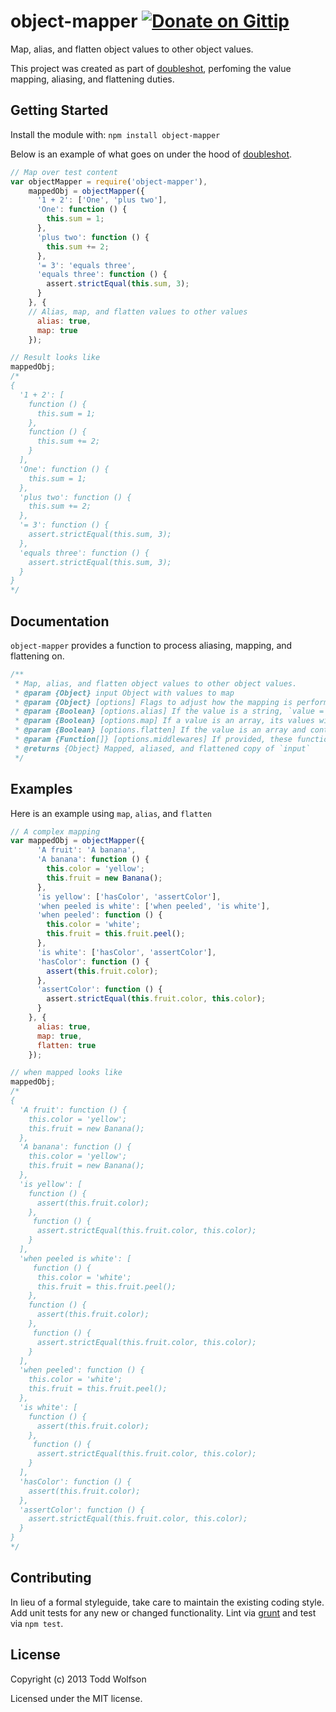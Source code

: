 # object-mapper [![Donate on Gittip](http://badgr.co/gittip/twolfson.png)](https://www.gittip.com/twolfson/)

Map, alias, and flatten object values to other object values.

This project was created as part of [doubleshot][doubleshot], perfoming the value mapping, aliasing, and flattening duties.

[doubleshot]: https://github.com/twolfson/doubleshot

## Getting Started
Install the module with: `npm install object-mapper`

Below is an example of what goes on under the hood of [doubleshot][doubleshot].

```javascript
// Map over test content
var objectMapper = require('object-mapper'),
    mappedObj = objectMapper({
      '1 + 2': ['One', 'plus two'],
      'One': function () {
        this.sum = 1;
      },
      'plus two': function () {
        this.sum += 2;
      },
      '= 3': 'equals three',
      'equals three': function () {
        assert.strictEqual(this.sum, 3);
      }
    }, {
    // Alias, map, and flatten values to other values
      alias: true,
      map: true
    });

// Result looks like
mappedObj;
/*
{
  '1 + 2': [
    function () {
      this.sum = 1;
    },
    function () {
      this.sum += 2;
    }
  ],
  'One': function () {
    this.sum = 1;
  },
  'plus two': function () {
    this.sum += 2;
  },
  '= 3': function () {
    assert.strictEqual(this.sum, 3);
  },
  'equals three': function () {
    assert.strictEqual(this.sum, 3);
  }
}
*/
```

## Documentation
`object-mapper` provides a function to process aliasing, mapping, and flattening on.

```js
/**
 * Map, alias, and flatten object values to other object values.
 * @param {Object} input Object with values to map
 * @param {Object} [options] Flags to adjust how the mapping is performed
 * @param {Boolean} [options.alias] If the value is a string, `value = input[value]`
 * @param {Boolean} [options.map] If a value is an array, its values will be processed via the aliasing proxy.
 * @param {Boolean} [options.flatten] If the value is an array and contains arrays, the array will be flattened.
 * @param {Function[]} [options.middlewares] If provided, these functions will be appended to the array of middlewares.
 * @returns {Object} Mapped, aliased, and flattened copy of `input`
 */
```

## Examples
Here is an example using `map`, `alias`, and `flatten`

```js
// A complex mapping
var mappedObj = objectMapper({
      'A fruit': 'A banana',
      'A banana': function () {
        this.color = 'yellow';
        this.fruit = new Banana();
      },
      'is yellow': ['hasColor', 'assertColor'],
      'when peeled is white': ['when peeled', 'is white'],
      'when peeled': function () {
        this.color = 'white';
        this.fruit = this.fruit.peel();
      },
      'is white': ['hasColor', 'assertColor'],
      'hasColor': function () {
        assert(this.fruit.color);
      },
      'assertColor': function () {
        assert.strictEqual(this.fruit.color, this.color);
      }
    }, {
      alias: true,
      map: true,
      flatten: true
    });

// when mapped looks like
mappedObj;
/*
{
  'A fruit': function () {
    this.color = 'yellow';
    this.fruit = new Banana();
  },
  'A banana': function () {
    this.color = 'yellow';
    this.fruit = new Banana();
  },
  'is yellow': [
    function () {
      assert(this.fruit.color);
    },
     function () {
      assert.strictEqual(this.fruit.color, this.color);
    }
  ],
  'when peeled is white': [
     function () {
      this.color = 'white';
      this.fruit = this.fruit.peel();
    },
    function () {
      assert(this.fruit.color);
    },
     function () {
      assert.strictEqual(this.fruit.color, this.color);
    }
  ],
  'when peeled': function () {
    this.color = 'white';
    this.fruit = this.fruit.peel();
  },
  'is white': [
    function () {
      assert(this.fruit.color);
    },
     function () {
      assert.strictEqual(this.fruit.color, this.color);
    }
  ],
  'hasColor': function () {
    assert(this.fruit.color);
  },
  'assertColor': function () {
    assert.strictEqual(this.fruit.color, this.color);
  }
}
*/
```

## Contributing
In lieu of a formal styleguide, take care to maintain the existing coding style. Add unit tests for any new or changed functionality. Lint via [grunt](https://github.com/gruntjs/grunt) and test via `npm test`.

## License
Copyright (c) 2013 Todd Wolfson

Licensed under the MIT license.

